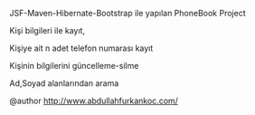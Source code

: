 JSF-Maven-Hibernate-Bootstrap ile yapılan PhoneBook Project

Kişi bilgileri ile kayıt,

Kişiye ait n adet telefon numarası kayıt

Kişinin bilgilerini güncelleme-silme

Ad,Soyad alanlarından arama

@author http://www.abdullahfurkankoc.com/

